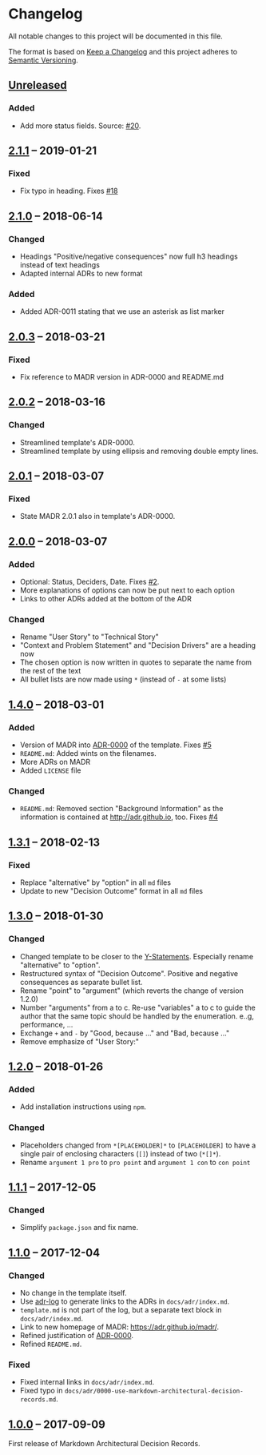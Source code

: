 # Changelog

All notable changes to this project will be documented in this file.

The format is based on [Keep a Changelog](http://keepachangelog.com/)
and this project adheres to [Semantic Versioning](http://semver.org/).

## [Unreleased]

### Added

- Add more status fields. Source: [#20](https://github.com/adr/madr/pull/20).

## [2.1.1] – 2019-01-21

### Fixed

- Fix typo in heading. Fixes [#18](https://github.com/adr/madr/issues/18)

## [2.1.0] – 2018-06-14

### Changed

- Headings "Positive/negative consequences" now full h3 headings instead of text headings
- Adapted internal ADRs to new format

### Added

- Added ADR-0011 stating that we use an asterisk as list marker

## [2.0.3] – 2018-03-21

### Fixed

- Fix reference to MADR version in ADR-0000 and README.md

## [2.0.2] – 2018-03-16

### Changed

- Streamlined template's ADR-0000.
- Streamlined template by using ellipsis and removing double empty lines.

## [2.0.1] – 2018-03-07

### Fixed

- State MADR 2.0.1 also in template's ADR-0000.

## [2.0.0] – 2018-03-07

### Added

- Optional: Status, Deciders, Date. Fixes [#2](https://github.com/adr/madr/issues/2).
- More explanations of options can now be put next to each option
- Links to other ADRs added at the bottom of the ADR

### Changed

- Rename "User Story" to "Technical Story"
- "Context and Problem Statement" and "Decision Drivers" are a heading now
- The chosen option is now written in quotes to separate the name from the rest of the text
- All bullet lists are now made using `*` (instead of `-` at some lists)

## [1.4.0] – 2018-03-01

### Added

- Version of MADR into [ADR-0000](template/0000-use-markdown-architectural-decision-records.md) of the template. Fixes [#5](https://github.com/adr/madr/issues/5)
- `README.md`: Added wints on the filenames.
- More ADRs on MADR
- Added `LICENSE` file

### Changed

- `README.md`: Removed section "Background Information" as the information is contained at <http://adr.github.io>, too. Fixes [#4](https://github.com/adr/madr/issues/4)

## [1.3.1] – 2018-02-13

### Fixed

- Replace "alternative" by "option" in all `md` files
- Update to new "Decision Outcome" format in all `md` files

## [1.3.0] – 2018-01-30

### Changed

- Changed template to be closer to the [Y-Statements](https://www.infoq.com/articles/sustainable-architectural-design-decisions).
  Especially rename "alternative" to "option".
- Restructured syntax of "Decision Outcome".
  Positive and negative consequences as separate bullet list.
- Rename "point" to "argument" (which reverts the change of version 1.2.0)
- Number "arguments" from a to c. Re-use "variables" a to c to guide the author that the same topic should be handled by the enumeration. e..g, performance, ...
- Exchange `+` and `-` by "Good, because ..." and "Bad, because ..."
- Remove emphasize of "User Story:"

## [1.2.0] – 2018-01-26

### Added

- Add installation instructions using `npm`.

### Changed

- Placeholders changed from `*[PLACEHOLDER]*` to `[PLACEHOLDER]` to have a single pair of enclosing characters (`[]`) instead of two (`*[]*`).
- Rename `argument 1 pro` to `pro point` and `argument 1 con` to `con point`

## [1.1.1] – 2017-12-05

### Changed

- Simplify `package.json` and fix name.

## [1.1.0] – 2017-12-04

### Changed

- No change in the template itself.
- Use [adr-log](https://adr.github.io/adr-log/) to generate links to the ADRs in `docs/adr/index.md`.
- `template.md` is not part of the log, but a separate text block in `docs/adr/index.md`.
- Link to new homepage of MADR: <https://adr.github.io/madr/>.
- Refined justification of [ADR-0000](docs/adr/0000-use-markdown-architectural-decision-records.md).
- Refined `README.md`.

### Fixed

- Fixed internal links in `docs/adr/index.md`.
- Fixed typo in `docs/adr/0000-use-markdown-architectural-decision-records.md`.

## [1.0.0] – 2017-09-09

First release of Markdown Architectural Decision Records.

[Unreleased]: https://github.com/adr/madr/compare/2.1.1...master
[2.1.1]: https://github.com/adr/madr/compare/2.1.0...2.1.1
[2.1.0]: https://github.com/adr/madr/compare/2.0.3...2.1.0
[2.0.3]: https://github.com/adr/madr/compare/2.0.2...2.0.3
[2.0.2]: https://github.com/adr/madr/compare/2.0.1...2.0.2
[2.0.1]: https://github.com/adr/madr/compare/2.0.0...2.0.1
[2.0.0]: https://github.com/adr/madr/compare/1.4.0...2.0.0
[1.4.0]: https://github.com/adr/madr/compare/1.3.1...1.4.0
[1.3.1]: https://github.com/adr/madr/compare/1.3.0...1.3.1
[1.3.0]: https://github.com/adr/madr/compare/1.2.0...1.3.0
[1.2.0]: https://github.com/adr/madr/compare/1.1.1...1.2.0
[1.1.1]: https://github.com/adr/madr/compare/1.1.0...1.1.1
[1.1.0]: https://github.com/adr/madr/compare/1.0.0...1.1.0
[1.0.0]: https://github.com/adr/madr/releases/tag/1.0.0
